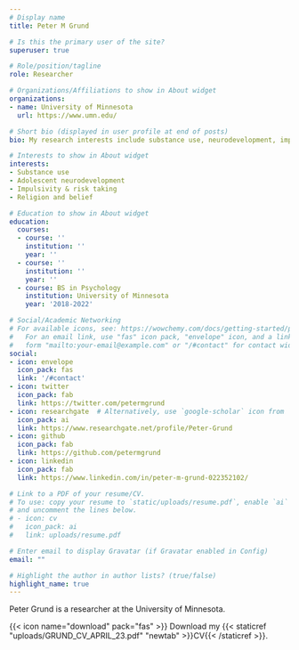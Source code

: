 ```yaml
---
# Display name
title: Peter M Grund

# Is this the primary user of the site?
superuser: true

# Role/position/tagline
role: Researcher

# Organizations/Affiliations to show in About widget
organizations:
- name: University of Minnesota
  url: https://www.umn.edu/

# Short bio (displayed in user profile at end of posts)
bio: My research interests include substance use, neurodevelopment, impulsivity, and religion.

# Interests to show in About widget
interests:
- Substance use
- Adolescent neurodevelopment
- Impulsivity & risk taking
- Religion and belief

# Education to show in About widget
education:
  courses:
  - course: ''
    institution: ''
    year: ''
  - course: ''
    institution: ''
    year: ''
  - course: BS in Psychology
    institution: University of Minnesota
    year: '2018-2022'

# Social/Academic Networking
# For available icons, see: https://wowchemy.com/docs/getting-started/page-builder/#icons
#   For an email link, use "fas" icon pack, "envelope" icon, and a link in the
#   form "mailto:your-email@example.com" or "/#contact" for contact widget.
social:
- icon: envelope
  icon_pack: fas
  link: '/#contact'
- icon: twitter
  icon_pack: fab
  link: https://twitter.com/petermgrund
- icon: researchgate  # Alternatively, use `google-scholar` icon from `ai` icon pack
  icon_pack: ai
  link: https://www.researchgate.net/profile/Peter-Grund
- icon: github
  icon_pack: fab
  link: https://github.com/petermgrund
- icon: linkedin
  icon_pack: fab
  link: https://www.linkedin.com/in/peter-m-grund-022352102/

# Link to a PDF of your resume/CV.
# To use: copy your resume to `static/uploads/resume.pdf`, enable `ai` icons in `params.toml`,
# and uncomment the lines below.
# - icon: cv
#   icon_pack: ai
#   link: uploads/resume.pdf

# Enter email to display Gravatar (if Gravatar enabled in Config)
email: ""

# Highlight the author in author lists? (true/false)
highlight_name: true
---
```


Peter Grund is a researcher at the University of Minnesota.

{{< icon name="download" pack="fas" >}} Download my {{< staticref "uploads/GRUND_CV_APRIL_23.pdf" "newtab" >}}CV{{< /staticref >}}.
